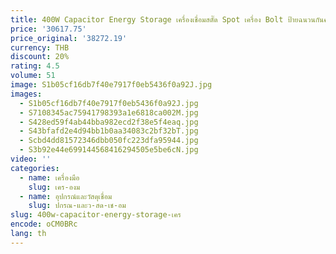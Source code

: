 ```yaml
---
title: 400W Capacitor Energy Storage เครื่องเชื่อมสตั๊ด Spot เครื่อง Bolt ป้ายฉนวนกันความร้อน Combo เครื่องเชื่อมเก็บสตั๊ดเครื่องเชื่อม
price: '30617.75'
price_original: '38272.19'
currency: THB
discount: 20%
rating: 4.5
volume: 51
image: S1b05cf16db7f40e7917f0eb5436f0a92J.jpg
images:
  - S1b05cf16db7f40e7917f0eb5436f0a92J.jpg
  - S7108345ac75941798393a1e6818ca002M.jpg
  - S428ed59f4ab44bba982ecd2f38e5f4eaq.jpg
  - S43bfafd2e4d94bb1b0aa34083c2bf32bT.jpg
  - Scbd4dd81572346dbb050fc223dfa95944.jpg
  - S3b92e44e699144568416294505e5be6cN.jpg
video: ''
categories:
  - name: เครื่องมือ
    slug: เคร-องม
  - name: อุปกรณ์และวัสดุเชื่อม
    slug: ปกรณ-และว-สด-เช-อม
slug: 400w-capacitor-energy-storage-เคร
encode: oCM0BRc
lang: th
---
```

  